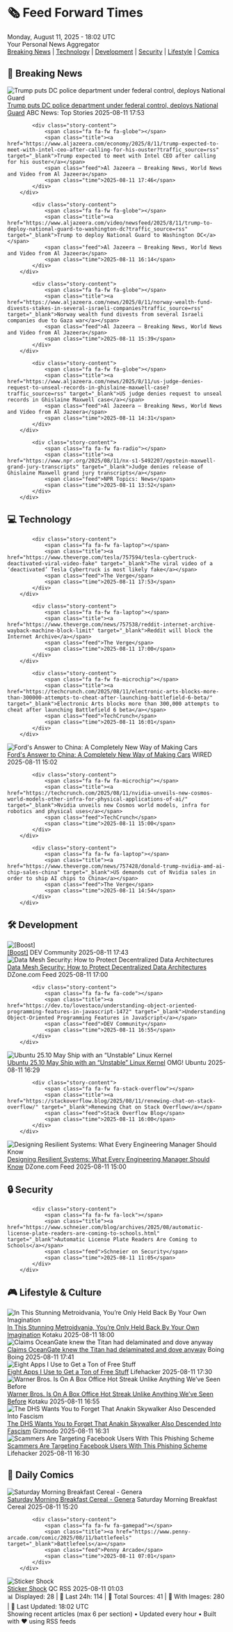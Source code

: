 <!-- Processing 54 RSS feeds at 2025-08-11 18:01:50 UTC -->
<!-- Processing: Saturday Morning Breakfast Cereal -->
<!-- Processing: Penny Arcade -->
<!-- Processing: Poorly Drawn Lines -->
<!-- Processing: Garfield -->
<!-- Processing: Dilbert -->
<!-- Processing: Cyanide & Happiness -->
<!-- Processing: Girl Genius -->
<!-- Processing: CNN Top Stories -->
<!-- Processing: BBC Breaking News -->
<!-- Processing: Al Jazeera Breaking News -->
<!-- Processing: Reuters Top News -->
<!-- Processing: Reuters World News -->
<!-- Processing: Associated Press Breaking -->
<!-- Processing: ABC News Breaking -->
<!-- Processing: Guardian World News -->
<!-- Processing: TechCrunch -->
<!-- Processing: The Verge -->
<!-- Processing: Dev.to -->
<!-- Processing: OMG! Ubuntu -->
<!-- Processing: DZone -->
<!-- Processing: Coding Horror -->
<!-- Processing: Lifehacker -->
<!-- Processing: Kotaku -->
<!-- Processing: Boing Boing -->
<!-- Generated 11 new posts out of 24 feeds processed -->
<div class="newspaper-header">
    <h1 class="newspaper-title">🗞️ Feed Forward Times</h1>
    <div class="newspaper-date">Monday, August 11, 2025 - 18:02 UTC</div>
    <div class="newspaper-subtitle">Your Personal News Aggregator</div>
</div>

<div class="newspaper-nav">
    <a href="#breaking">Breaking News</a> |
    <a href="#tech">Technology</a> |
    <a href="#dev">Development</a> |
    <a href="#security">Security</a> |
    <a href="#lifestyle">Lifestyle</a> |
    <a href="#webcomics">Comics</a>
</div>

<div class="news-section breaking-news" id="breaking">
<h2 class="section-header">🚨 Breaking News</h2>
<div class="stories-container">
<div class="story">
            <img src="https://s.abcnews.com/images/US/donald-trump-1-rt-gmh-250811_1754923283197_hpMain_4x3t_384.jpg" alt="Trump puts DC police department under federal control, deploys National Guard" class="story-image" loading="lazy" onerror="this.style.display='none'">
            <div class="story-content">
                <span class="fa fa-fw fa-tv"></span>
                <span class="title"><a href="https://abcnews.go.com/Politics/trump-hold-news-conference-crime-dc-after-threatening/story?id=124528406" target="_blank">Trump puts DC police department under federal control, deploys National Guard</a></span>
                <span class="feed">ABC News: Top Stories</span>
                <span class="time">2025-08-11 17:53</span>
            </div>
        </div>
<div class="story">
            
            <div class="story-content">
                <span class="fa fa-fw fa-globe"></span>
                <span class="title"><a href="https://www.aljazeera.com/economy/2025/8/11/trump-expected-to-meet-with-intel-ceo-after-calling-for-his-ouster?traffic_source=rss" target="_blank">Trump expected to meet with Intel CEO after calling for his ouster</a></span>
                <span class="feed">Al Jazeera – Breaking News, World News and Video from Al Jazeera</span>
                <span class="time">2025-08-11 17:46</span>
            </div>
        </div>
<div class="story">
            
            <div class="story-content">
                <span class="fa fa-fw fa-globe"></span>
                <span class="title"><a href="https://www.aljazeera.com/video/newsfeed/2025/8/11/trump-to-deploy-national-guard-to-washington-dc?traffic_source=rss" target="_blank">Trump to deploy National Guard to Washington DC</a></span>
                <span class="feed">Al Jazeera – Breaking News, World News and Video from Al Jazeera</span>
                <span class="time">2025-08-11 16:14</span>
            </div>
        </div>
<div class="story">
            
            <div class="story-content">
                <span class="fa fa-fw fa-globe"></span>
                <span class="title"><a href="https://www.aljazeera.com/news/2025/8/11/norway-wealth-fund-divests-stakes-in-several-israeli-companies?traffic_source=rss" target="_blank">Norway wealth fund divests from several Israeli companies due to Gaza war</a></span>
                <span class="feed">Al Jazeera – Breaking News, World News and Video from Al Jazeera</span>
                <span class="time">2025-08-11 15:39</span>
            </div>
        </div>
<div class="story">
            
            <div class="story-content">
                <span class="fa fa-fw fa-globe"></span>
                <span class="title"><a href="https://www.aljazeera.com/news/2025/8/11/us-judge-denies-request-to-unseal-records-in-ghislaine-maxwell-case?traffic_source=rss" target="_blank">US judge denies request to unseal records in Ghislaine Maxwell case</a></span>
                <span class="feed">Al Jazeera – Breaking News, World News and Video from Al Jazeera</span>
                <span class="time">2025-08-11 14:31</span>
            </div>
        </div>
<div class="story">
            
            <div class="story-content">
                <span class="fa fa-fw fa-radio"></span>
                <span class="title"><a href="https://www.npr.org/2025/08/11/nx-s1-5492207/epstein-maxwell-grand-jury-transcripts" target="_blank">Judge denies release of Ghislaine Maxwell grand jury transcripts</a></span>
                <span class="feed">NPR Topics: News</span>
                <span class="time">2025-08-11 13:52</span>
            </div>
        </div>
</div>
</div>
<div class="news-section tech-news" id="tech">
<h2 class="section-header">💻 Technology</h2>
<div class="stories-container">
<div class="story">
            
            <div class="story-content">
                <span class="fa fa-fw fa-laptop"></span>
                <span class="title"><a href="https://www.theverge.com/tesla/757594/tesla-cybertruck-deactivated-viral-video-fake" target="_blank">The viral video of a ‘deactivated’ Tesla Cybertruck is most likely fake</a></span>
                <span class="feed">The Verge</span>
                <span class="time">2025-08-11 17:53</span>
            </div>
        </div>
<div class="story">
            
            <div class="story-content">
                <span class="fa fa-fw fa-laptop"></span>
                <span class="title"><a href="https://www.theverge.com/news/757538/reddit-internet-archive-wayback-machine-block-limit" target="_blank">Reddit will block the Internet Archive</a></span>
                <span class="feed">The Verge</span>
                <span class="time">2025-08-11 17:00</span>
            </div>
        </div>
<div class="story">
            
            <div class="story-content">
                <span class="fa fa-fw fa-microchip"></span>
                <span class="title"><a href="https://techcrunch.com/2025/08/11/electronic-arts-blocks-more-than-300000-attempts-to-cheat-after-launching-battlefield-6-beta/" target="_blank">Electronic Arts blocks more than 300,000 attempts to cheat after launching Battlefield 6 beta</a></span>
                <span class="feed">TechCrunch</span>
                <span class="time">2025-08-11 16:01</span>
            </div>
        </div>
<div class="story">
            <img src="https://media.wired.com/photos/6899c07e0cee264e339be556/master/pass/Ford%20Universal%20EV%20Platform_16x9.gif" alt="Ford&#x27;s Answer to China: A Completely New Way of Making Cars" class="story-image" loading="lazy" onerror="this.style.display='none'">
            <div class="story-content">
                <span class="fa fa-fw fa-bolt"></span>
                <span class="title"><a href="https://www.wired.com/story/fords-answer-to-china-a-completely-new-way-of-making-cars/" target="_blank">Ford&#x27;s Answer to China: A Completely New Way of Making Cars</a></span>
                <span class="feed">WIRED</span>
                <span class="time">2025-08-11 15:02</span>
            </div>
        </div>
<div class="story">
            
            <div class="story-content">
                <span class="fa fa-fw fa-microchip"></span>
                <span class="title"><a href="https://techcrunch.com/2025/08/11/nvidia-unveils-new-cosmos-world-models-other-infra-for-physical-applications-of-ai/" target="_blank">Nvidia unveils new Cosmos world models, infra for robotics and physical uses</a></span>
                <span class="feed">TechCrunch</span>
                <span class="time">2025-08-11 15:00</span>
            </div>
        </div>
<div class="story">
            
            <div class="story-content">
                <span class="fa fa-fw fa-laptop"></span>
                <span class="title"><a href="https://www.theverge.com/news/757428/donald-trump-nvidia-amd-ai-chip-sales-china" target="_blank">US demands cut of Nvidia sales in order to ship AI chips to China</a></span>
                <span class="feed">The Verge</span>
                <span class="time">2025-08-11 14:54</span>
            </div>
        </div>
</div>
</div>
<div class="news-section dev-news" id="dev">
<h2 class="section-header">🛠️ Development</h2>
<div class="stories-container">
<div class="story">
            <img src="https://media2.dev.to/dynamic/image/width=800%2Cheight=%2Cfit=scale-down%2Cgravity=auto%2Cformat=auto/https%3A%2F%2Fdev-to-uploads.s3.amazonaws.com%2Fuploads%2Fuser%2Fprofile_image%2F2542955%2Ff05f9e99-169f-44c0-bd42-84eb2c3ca7f1.png" alt="[Boost]" class="story-image" loading="lazy" onerror="this.style.display='none'">
            <div class="story-content">
                <span class="fa fa-fw fa-code"></span>
                <span class="title"><a href="https://dev.to/ben/-5bjb" target="_blank">[Boost]</a></span>
                <span class="feed">DEV Community</span>
                <span class="time">2025-08-11 17:43</span>
            </div>
        </div>
<div class="story">
            <img src="https://dz2cdn1.dzone.com/thumbnail?fid=18554002&w=600" alt="Data Mesh Security: How to Protect Decentralized Data Architectures" class="story-image" loading="lazy" onerror="this.style.display='none'">
            <div class="story-content">
                <span class="fa fa-fw fa-newspaper"></span>
                <span class="title"><a href="https://dzone.com/articles/data-mesh-security-decentralized-data" target="_blank">Data Mesh Security: How to Protect Decentralized Data Architectures</a></span>
                <span class="feed">DZone.com Feed</span>
                <span class="time">2025-08-11 17:00</span>
            </div>
        </div>
<div class="story">
            
            <div class="story-content">
                <span class="fa fa-fw fa-code"></span>
                <span class="title"><a href="https://dev.to/lovestaco/understanding-object-oriented-programming-features-in-javascript-1472" target="_blank">Understanding Object-Oriented Programming Features in JavaScript</a></span>
                <span class="feed">DEV Community</span>
                <span class="time">2025-08-11 16:55</span>
            </div>
        </div>
<div class="story">
            <img src="https://i0.wp.com/www.omgubuntu.co.uk/wp-content/uploads/2024/08/kernel-paused.jpg?resize=406%2C232&amp;ssl=1" alt="Ubuntu 25.10 May Ship with an “Unstable” Linux Kernel" class="story-image" loading="lazy" onerror="this.style.display='none'">
            <div class="story-content">
                <span class="fa fa-fw fa-ubuntu"></span>
                <span class="title"><a href="https://www.omgubuntu.co.uk/2025/08/ubuntu-25-10-unstable-kernel-possibility" target="_blank">Ubuntu 25.10 May Ship with an “Unstable” Linux Kernel</a></span>
                <span class="feed">OMG! Ubuntu</span>
                <span class="time">2025-08-11 16:29</span>
            </div>
        </div>
<div class="story">
            
            <div class="story-content">
                <span class="fa fa-fw fa-stack-overflow"></span>
                <span class="title"><a href="https://stackoverflow.blog/2025/08/11/renewing-chat-on-stack-overflow/" target="_blank">Renewing Chat on Stack Overflow</a></span>
                <span class="feed">Stack Overflow Blog</span>
                <span class="time">2025-08-11 16:00</span>
            </div>
        </div>
<div class="story">
            <img src="https://dz2cdn1.dzone.com/thumbnail?fid=18553976&w=600" alt="Designing Resilient Systems: What Every Engineering Manager Should Know" class="story-image" loading="lazy" onerror="this.style.display='none'">
            <div class="story-content">
                <span class="fa fa-fw fa-newspaper"></span>
                <span class="title"><a href="https://dzone.com/articles/designing-resilient-systems-engineering-managers" target="_blank">Designing Resilient Systems: What Every Engineering Manager Should Know</a></span>
                <span class="feed">DZone.com Feed</span>
                <span class="time">2025-08-11 15:00</span>
            </div>
        </div>
</div>
</div>
<div class="news-section security-news" id="security">
<h2 class="section-header">🔒 Security</h2>
<div class="stories-container">
<div class="story">
            
            <div class="story-content">
                <span class="fa fa-fw fa-lock"></span>
                <span class="title"><a href="https://www.schneier.com/blog/archives/2025/08/automatic-license-plate-readers-are-coming-to-schools.html" target="_blank">Automatic License Plate Readers Are Coming to Schools</a></span>
                <span class="feed">Schneier on Security</span>
                <span class="time">2025-08-11 11:05</span>
            </div>
        </div>
</div>
</div>
<div class="news-section lifestyle-news" id="lifestyle">
<h2 class="section-header">🎮 Lifestyle & Culture</h2>
<div class="stories-container">
<div class="story">
            <img src="https://kotaku.com/app/uploads/2025/08/ooo.jpg" alt="In This Stunning Metroidvania, You’re Only Held Back By Your Own Imagination" class="story-image" loading="lazy" onerror="this.style.display='none'">
            <div class="story-content">
                <span class="fa fa-fw fa-gamepad"></span>
                <span class="title"><a href="https://kotaku.com/ooo-review-metroidvania-puzzle-platformer-nama-takahashi-2000616880" target="_blank">In This Stunning Metroidvania, You’re Only Held Back By Your Own Imagination</a></span>
                <span class="feed">Kotaku</span>
                <span class="time">2025-08-11 18:00</span>
            </div>
        </div>
<div class="story">
            <img src="https://i0.wp.com/boingboing.net/wp-content/uploads/2024/09/image-83-e1754933960662.png?fit=600%2C384&amp;quality=55&amp;ssl=1" alt="Claims OceanGate knew the Titan had delaminated and dove anyway" class="story-image" loading="lazy" onerror="this.style.display='none'">
            <div class="story-content">
                <span class="fa fa-fw fa-arrow-right"></span>
                <span class="title"><a href="https://boingboing.net/2025/08/11/claims-oceangate-knew-the-titan-had-delaminated-and-dove-anyways.html" target="_blank">Claims OceanGate knew the Titan had delaminated and dove anyway</a></span>
                <span class="feed">Boing Boing</span>
                <span class="time">2025-08-11 17:41</span>
            </div>
        </div>
<div class="story">
            <img src="https://lifehacker.com/imagery/articles/01J5XDE5D47DNGM134RP8S9FAT/hero-image.png" alt="Eight Apps I Use to Get a Ton of Free Stuff" class="story-image" loading="lazy" onerror="this.style.display='none'">
            <div class="story-content">
                <span class="fa fa-fw fa-life-ring"></span>
                <span class="title"><a href="https://lifehacker.com/tech/the-best-apps-for-getting-free-stuff?utm_medium=RSS" target="_blank">Eight Apps I Use to Get a Ton of Free Stuff</a></span>
                <span class="feed">Lifehacker</span>
                <span class="time">2025-08-11 17:30</span>
            </div>
        </div>
<div class="story">
            <img src="https://kotaku.com/app/uploads/2025/08/WBGmovies.jpg" alt="Warner Bros. Is On A Box Office Hot Streak Unlike Anything We’ve Seen Before" class="story-image" loading="lazy" onerror="this.style.display='none'">
            <div class="story-content">
                <span class="fa fa-fw fa-gamepad"></span>
                <span class="title"><a href="https://kotaku.com/wb-warner-bros-streak-weapons-box-office-record-opening-weekend-minecraft-2000616900" target="_blank">Warner Bros. Is On A Box Office Hot Streak Unlike Anything We’ve Seen Before</a></span>
                <span class="feed">Kotaku</span>
                <span class="time">2025-08-11 16:55</span>
            </div>
        </div>
<div class="story">
            <img src="https://gizmodo.com/app/uploads/2025/08/Darth-Vader-Rogue-One.jpg" alt="The DHS Wants You to Forget That Anakin Skywalker Also Descended Into Fascism" class="story-image" loading="lazy" onerror="this.style.display='none'">
            <div class="story-content">
                <span class="fa fa-fw fa-computer"></span>
                <span class="title"><a href="https://gizmodo.com/the-dhs-wants-you-to-forget-that-anakin-skywalker-also-descended-into-fascism-2000641374" target="_blank">The DHS Wants You to Forget That Anakin Skywalker Also Descended Into Fascism</a></span>
                <span class="feed">Gizmodo</span>
                <span class="time">2025-08-11 16:31</span>
            </div>
        </div>
<div class="story">
            <img src="https://lifehacker.com/imagery/articles/01K2CSXS3JPYBPGD4MMNJTJM8W/hero-image.jpg" alt="Scammers Are Targeting Facebook Users With This Phishing Scheme" class="story-image" loading="lazy" onerror="this.style.display='none'">
            <div class="story-content">
                <span class="fa fa-fw fa-life-ring"></span>
                <span class="title"><a href="https://lifehacker.com/tech/scammers-targeting-facebook-users-mailto-phishing?utm_medium=RSS" target="_blank">Scammers Are Targeting Facebook Users With This Phishing Scheme</a></span>
                <span class="feed">Lifehacker</span>
                <span class="time">2025-08-11 16:30</span>
            </div>
        </div>
</div>
</div>
<div class="news-section webcomics-section" id="webcomics">
<h2 class="section-header">🎨 Daily Comics</h2>
<div class="stories-container">
<div class="story">
            <img src="https://www.smbc-comics.com/comics/1754597412-20250811.png" alt="Saturday Morning Breakfast Cereal - Genera" class="story-image" loading="lazy" onerror="this.style.display='none'">
            <div class="story-content">
                <span class="fa fa-fw fa-smile"></span>
                <span class="title"><a href="https://www.smbc-comics.com/comic/genera" target="_blank">Saturday Morning Breakfast Cereal - Genera</a></span>
                <span class="feed">Saturday Morning Breakfast Cereal</span>
                <span class="time">2025-08-11 15:20</span>
            </div>
        </div>
<div class="story">
            
            <div class="story-content">
                <span class="fa fa-fw fa-gamepad"></span>
                <span class="title"><a href="https://www.penny-arcade.com/comic/2025/08/11/battlefeels" target="_blank">Battlefeels</a></span>
                <span class="feed">Penny Arcade</span>
                <span class="time">2025-08-11 07:01</span>
            </div>
        </div>
<div class="story">
            <img src="http://www.questionablecontent.net/comics/5632.png" alt="Sticker Shock" class="story-image" loading="lazy" onerror="this.style.display='none'">
            <div class="story-content">
                <span class="fa fa-fw fa-music"></span>
                <span class="title"><a href="http://questionablecontent.net/view.php?comic=5632" target="_blank">Sticker Shock</a></span>
                <span class="feed">QC RSS</span>
                <span class="time">2025-08-11 01:03</span>
            </div>
        </div>
</div>
</div>

<div class="newspaper-footer">
    <div class="stats">
        📊 Displayed: 28 | 📅 Last 24h: 114 | 📡 Total Sources: 41 | 📸 With Images: 280 |
        🔄 Last Updated: 18:02 UTC
    </div>
    <div class="footer-note">
        Showing recent articles (max 6 per section) • Updated every hour • Built with ❤️ using RSS feeds
    </div>
</div>
